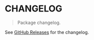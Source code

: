 # CHANGELOG

> Package changelog.

See [GitHub Releases](https://github.com/stdlib-js/time-days-in-month/releases) for the changelog.